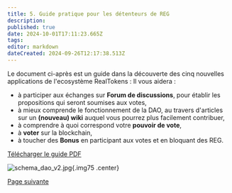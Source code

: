 ```yaml
---
title: 5. Guide pratique pour les détenteurs de REG
description: 
published: true
date: 2024-10-01T17:11:23.665Z
tags: 
editor: markdown
dateCreated: 2024-09-26T12:17:38.513Z
---
```


Le document ci-après est un guide dans la découverte des cinq nouvelles applications de l'ecosystème RealTokens : 
Il vous aidera :
- à participer aux échanges sur **Forum de discussions**, pour établir les propositions qui seront soumises aux votes, 
- à mieux comprende le fonctionnement de la DAO, au travers d'articles sur un **(nouveau) wiki** auquel vous pourrez plus facilement contribuer,
- à comprendre à quoi correspond votre **pouvoir de vote**,
- à **voter** sur la blockchain,
- à toucher des **Bonus** en participant aux votes et en bloquant des REG.

[Télécharger le guide PDF](/fr/fr/documents/tuto_gouvernance_dao_v2.pdf)

![schema_dao_v2.jpg](/fr/fr/assets/img/schema_dao_v2.jpg){.img75 .center}

[Page suivante](/fr/DAO/Perspectives)
